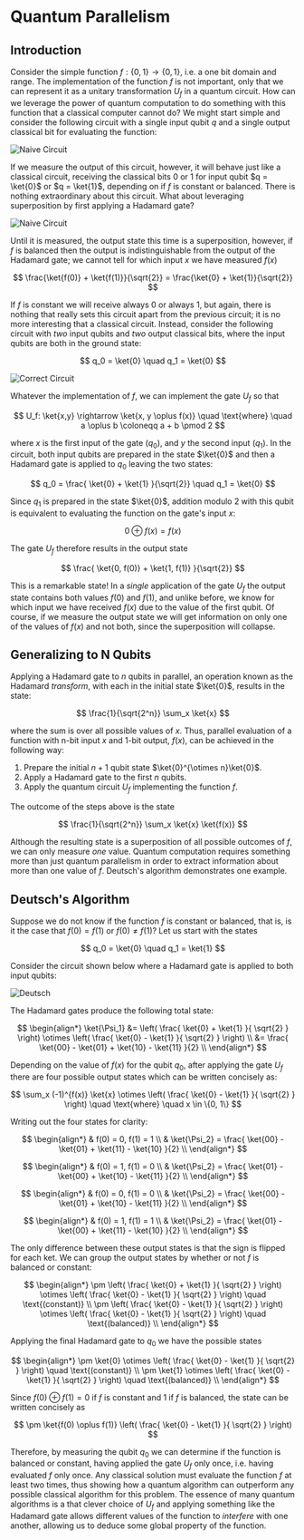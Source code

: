 # Quantum Parallelism

## Introduction
Consider the simple function $f: \{0,1\} \rightarrow \{0,1\}$, i.e. a one bit domain and range. The implementation of the function $f$ is not important, only that we can represent it as a unitary transformation $U_f$ in a quantum circuit. How can we leverage the power of quantum computation to do something with this function that a classical computer cannot do? We might start simple and consider the following circuit with a single input qubit $q$ and a single output classical bit for evaluating the function:

![Naive Circuit](/img/quantum_computation/parallelism/naive_circuit.png)

If we measure the output of this circuit, however, it will behave just like a classical circuit, receiving the classical bits 0 or 1 for input qubit $q = \ket{0}$ or $q = \ket{1}$, depending on if $f$ is constant or balanced. There is nothing extraordinary about this circuit. What about leveraging superposition by first applying a Hadamard gate?

![Naive Circuit](/img/quantum_computation/parallelism/naive_circuit_2.png)

Until it is measured, the output state this time is a superposition, however, if $f$ is balanced then the output is indistinguishable from the output of the Hadamard gate; we cannot tell for which input $x$ we have measured $f(x)$

$$
    \frac{\ket{f(0)} + \ket{f(1)}}{\sqrt{2}} = \frac{\ket{0} + \ket{1}}{\sqrt{2}}
$$

If $f$ is constant we will receive always 0 or always 1, but again, there is nothing that really sets this circuit apart from the previous circuit; it is no more interesting that a classical circuit.
Instead, consider the following circuit with _two_ input qubits and _two_ output classical bits, where the input qubits are both in the ground state:

$$
    q_0 = \ket{0} \quad q_1 = \ket{0}
$$

![Correct Circuit](/img/quantum_computation/parallelism/correct_circuit.png)

Whatever the implementation of $f$, we can implement the gate $U_f$ so that 

$$
    U_f: \ket{x,y} \rightarrow \ket{x, y \oplus f(x)} \quad \text{where} \quad a \oplus b \coloneqq a + b \pmod 2
$$

where $x$ is the first input of the gate ($q_0$), and $y$ the second input ($q_1$). In the circuit, both input qubits are prepared in the state $\ket{0}$ and then a Hadamard gate is applied to $q_0$ leaving the two states:

$$
    q_0 = \frac{ \ket{0} + \ket{1} }{\sqrt{2}} \quad q_1 = \ket{0}
$$

Since $q_1$ is prepared in the state $\ket{0}$, addition modulo 2 with this qubit is equivalent to evaluating the function on the gate's input $x$:

$$
    0 \oplus f(x) = f(x)
$$

The gate $U_f$ therefore results in the output state

$$
    \frac{ \ket{0, f(0)} + \ket{1, f(1)} }{\sqrt{2}}
$$

This is a remarkable state! In a _single_ application of the gate $U_f$ the output state contains both values $f(0)$ and $f(1)$, and unlike before, we know for which input we have received $f(x)$ due to the value of the first qubit. Of course, if we measure the output state we will get information on only one of the values of $f(x)$ and not both, since the superposition will collapse.

## Generalizing to N Qubits
Applying a Hadamard gate to $n$ qubits in parallel, an operation known as the Hadamard _transform_, with each in the initial state $\ket{0}$, results in the state:

$$
    \frac{1}{\sqrt{2^n}} \sum_x \ket{x}
$$

where the sum is over all possible values of $x$. Thus, parallel evaluation of a function with n-bit input $x$ and 1-bit output, $f(x)$, can be achieved in the following way:

1. Prepare the initial $n+1$ qubit state $\ket{0}^{\otimes n}\ket{0}$.
2. Apply a Hadamard gate to the first $n$ qubits.
3. Apply the quantum circuit $U_f$ implementing the function $f$.

The outcome of the steps above is the state

$$
    \frac{1}{\sqrt{2^n}} \sum_x \ket{x} \ket{f(x)}
$$

Although the resulting state is a superposition of all possible outcomes of $f$, we can only measure _one_ value. Quantum computation requires something more than just quantum parallelism in order to extract information about more than one value of $f$. Deutsch's algorithm demonstrates one example.

## Deutsch's Algorithm
Suppose we do not know if the function $f$ is constant or balanced, that is, is it the case that $f(0) = f(1)$ or $f(0) \ne f(1)$? Let us start with the states

$$
    q_0 = \ket{0} \quad q_1 = \ket{1}
$$

Consider the circuit shown below where a Hadamard gate is applied to both input qubits:

![Deutsch](/img/quantum_computation/parallelism/deutsch.png)

The Hadamard gates produce the following total state:

$$
    \begin{align*}
        \ket{\Psi_1} &= \left( \frac{ \ket{0} + \ket{1} }{ \sqrt{2} } \right) \otimes \left( \frac{ \ket{0} - \ket{1} }{ \sqrt{2} } \right) \\
        &= \frac{ \ket{00} - \ket{01} + \ket{10} - \ket{11} }{2} \\
    \end{align*}
$$

Depending on the value of $f(x)$ for the qubit $q_0$, after applying the gate $U_f$ there are four possible output states which can be  written concisely as:

$$
    \sum_x (-1)^{f(x)} \ket{x} \otimes \left( \frac{ \ket{0} - \ket{1} }{ \sqrt{2} } \right) \quad \text{where} \quad x \in \{0, 1\} 
$$

Writing out the four states for clarity:

$$
    \begin{align*}
        & f(0) = 0, f(1) = 1 \\
        & \ket{\Psi_2} = \frac{ \ket{00} - \ket{01} + \ket{11} - \ket{10} }{2} \\
    \end{align*}
$$

$$
    \begin{align*}
        & f(0) = 1, f(1) = 0 \\
        & \ket{\Psi_2} = \frac{ \ket{01} - \ket{00} + \ket{10} - \ket{11} }{2} \\
    \end{align*}
$$

$$
    \begin{align*}
        & f(0) = 0, f(1) = 0 \\
        & \ket{\Psi_2} = \frac{ \ket{00} - \ket{01} + \ket{10} - \ket{11} }{2} \\
    \end{align*}
$$

$$
    \begin{align*}
        & f(0) = 1, f(1) = 1 \\
        & \ket{\Psi_2} = \frac{ \ket{01} - \ket{00} + \ket{11} - \ket{10} }{2} \\
    \end{align*}
$$

The only difference between these output states is that the sign is flipped for each ket. We can group the output states by whether or not $f$ is balanced or constant:

$$
    \begin{align*}
        \pm \left( \frac{ \ket{0} + \ket{1} }{ \sqrt{2} } \right) \otimes \left( \frac{ \ket{0} - \ket{1} }{ \sqrt{2} } \right) \quad \text{(constant)} \\
        \pm \left( \frac{ \ket{0} - \ket{1} }{ \sqrt{2} } \right) \otimes \left( \frac{ \ket{0} - \ket{1} }{ \sqrt{2} } \right) \quad \text{(balanced)} \\
    \end{align*}
$$

Applying the final Hadamard gate to $q_0$ we have the possible states

$$
    \begin{align*}
        \pm \ket{0} \otimes \left( \frac{ \ket{0} - \ket{1} }{ \sqrt{2} } \right) \quad \text{(constant)} \\
        \pm \ket{1} \otimes \left( \frac{ \ket{0} - \ket{1} }{ \sqrt{2} } \right) \quad \text{(balanced)} \\
    \end{align*}
$$

Since $f(0) \oplus f(1) = 0$ if $f$ is constant and 1 if $f$ is balanced, the state can be written concisely as

$$
    \pm \ket{f(0) \oplus f(1)} \left( \frac{ \ket{0} - \ket{1} }{ \sqrt{2} } \right)
$$

Therefore, by measuring the qubit $q_0$ we can determine if the function is balanced or constant, having applied the gate $U_f$ only once, i.e. having evaluated $f$ only once. Any classical solution must evaluate the function $f$ at least two times, thus showing how a quantum algorithm can outperform any possible classical algorithm for this problem. The essence of many quantum algorithms is a that clever choice of $U_f$ and applying something like the Hadamard gate allows different values of the function to _interfere_ with one another, allowing us to deduce some global property of the function.
